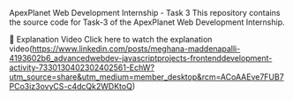 ApexPlanet Web Development Internship - Task 3
This repository contains the source code for Task-3 of the ApexPlanet Web Development Internship.

🔗 Explanation Video
Click here to watch the explanation video(https://www.linkedin.com/posts/meghana-maddenapalli-4193602b6_advancedwebdev-javascriptprojects-frontenddevelopment-activity-7330130402302402561-EchW?utm_source=share&utm_medium=member_desktop&rcm=ACoAAEve7FUB7PCo3iz3ovyCS-c4dcQk2WDKtoQ)

